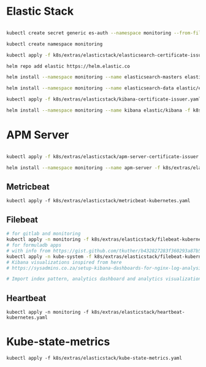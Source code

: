 # Elastic Stack
```sh

kubectl create secret generic es-auth --namespace monitoring --from-file k8s/extras/elasticstack/auth

kubectl create namespace monitoring

kubectl apply -f k8s/extras/elasticstack/elasticsearch-certificate-issuer.yaml

helm repo add elastic https://helm.elastic.co

helm install --namespace monitoring --name elasticsearch-masters elastic/elasticsearch -f k8s/extras/elasticstack/elasticsearch-master-values.yaml

helm install --namespace monitoring --name elasticsearch-data elastic/elasticsearch -f k8s/extras/elasticstack/elasticsearch-data-values.yaml

kubectl apply -f k8s/extras/elasticstack/kibana-certificate-issuer.yaml

helm install --namespace monitoring --name kibana elastic/kibana -f k8s/extras/elasticstack/kibana-values.yaml
```

# APM Server
```sh

kubectl apply -f k8s/extras/elasticstack/apm-server-certificate-issuer.yaml

helm install --namespace monitoring --name apm-server -f k8s/extras/elasticstack/apm-server-values.yaml stable/apm-server
```

## Metricbeat
`kubectl apply -f k8s/extras/elasticstack/metricbeat-kubernetes.yaml`

## Filebeat
```sh
# for gitlab and monitoring
kubectl apply -n monitoring -f k8s/extras/elasticstack/filebeat-kubernetes.yaml
# for formuladb apps 
# with info from https://gist.github.com/tkuther/b432827283f360293a87b5be49594f91
kubectl apply -n kube-system -f k8s/extras/elasticstack/filebeat-kubernetes-remote-cluster.yaml
# Kibana visualizations inspired from here
# https://sysadmins.co.za/setup-kibana-dashboards-for-nginx-log-analysis/

# Import index pattern, analytics dashboard and analytics visualizations from json file.
```

## Heartbeat
`kubectl apply -n monitoring -f k8s/extras/elasticstack/heartbeat-kubernetes.yaml`

# Kube-state-metrics
`kubectl apply -f k8s/extras/elasticstack/kube-state-metrics.yaml`
